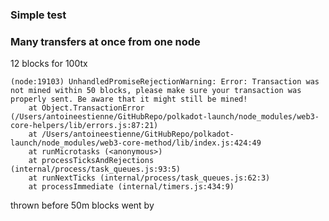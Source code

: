 ### Simple test

### Many transfers at once from one node

12 blocks for 100tx

```
(node:19103) UnhandledPromiseRejectionWarning: Error: Transaction was not mined within 50 blocks, please make sure your transaction was properly sent. Be aware that it might still be mined!
    at Object.TransactionError (/Users/antoineestienne/GitHubRepo/polkadot-launch/node_modules/web3-core-helpers/lib/errors.js:87:21)
    at /Users/antoineestienne/GitHubRepo/polkadot-launch/node_modules/web3-core-method/lib/index.js:424:49
    at runMicrotasks (<anonymous>)
    at processTicksAndRejections (internal/process/task_queues.js:93:5)
    at runNextTicks (internal/process/task_queues.js:62:3)
    at processImmediate (internal/timers.js:434:9)
```

thrown before 50m blocks went by

